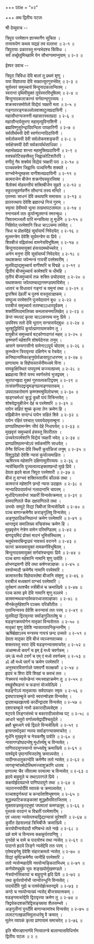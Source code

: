 +++
title = "०२"

+++
अथ द्वितीयः पटलः  
    
    
श्री देव्युवाच --  
    
त्रिपुरा परमेशान ज्ञानमार्गेण सूचिता ।  
तत्त्वरूपेण कथय यद्यहं तव वल्लभा ॥ २-१ ॥  
त्रिपुरायाः प्रकारस्तु मन्त्रभेदश्च किंविधः ।  
सर्वं तच्छ्रेतुमिच्छामि येन सौभाग्यमाप्नुयाम् ॥ २-२ ॥  
    
ईश्वर उवाच --  
    
त्रिपुरा त्रिविधा देवि बालां तु प्रथमं शृणु ।  
यया विज्ञातया देवि साक्षात्सुरगुरुर्भवेत् ॥ २-३ ॥  
सूर्यस्वरं समुच्चार्य बिन्दुनादकलान्वितम् ।  
स्वरान्तं पृथिवीयुक्तं तूर्यस्वरविभूषितम् ॥ २-४ ॥  
बिन्दुनादकलाक्रान्तं सर्गवान्भृगुरव्ययः ।  
शक्रस्वरसमोपेतो विद्येयं त्र्यक्षरी मता ॥ २-५ ॥  
गङ्गातरङ्गकल्लोलवाक्पटुत्वप्रदायिनी ।  
महासौभाग्यजननी महासारस्वतप्रदा ॥ २-६ ॥  
महासौन्दर्यसुभगा महामृत्युविनाशिनी ।  
ब्रह्मविष्णुसुरेन्द्रादिवन्दिता पापहारिणी ॥ २-७ ॥  
सर्वतीर्थमयी देवी स्वर्णरत्नादिदायिनी ।  
सर्वलोकमयी देवी सर्वलोकवशङ्करी ॥ २-८ ॥  
सर्वक्षेत्रमयी देवी सर्वकार्यार्थसाधिका ।  
महामोक्षप्रदा शान्ता महामुक्तिप्रदायिनी ॥ २-९ ॥  
वक्त्रकोटिसहस्रैस्तु जिह्वाकोटिशतैरपि ।  
वणीतुं नैव शक्येयं विद्येयं त्र्यक्षरी परा ॥ २-१० ॥  
पञ्चवक्त्रेण जिह्वाभिः पञ्चभिर्नैव शक्यते ।  
वाग्भवेनेन्दुमहसा वागीशत्वप्रदायिनी ॥ २-११ ॥  
कामराजेन बीजेन शक्रगोपस्फुरत्त्विषा ।  
त्रैलोक्यं मोहयन्तीयं शक्तिबीजेन सुव्रते ॥ २-१२ ॥  
स्फुरत्सुवर्णवर्णेन सौभाग्यं तस्य मन्दिरे ।  
एतस्याः साधनं देवि कथयामि समासतः ॥ २-१३ ॥  
प्रातरुत्थाय देवेशि ब्रह्मरन्ध्रे निजं गुरुम् ।  
स्मृत्वा देवीमयो भूत्वा तत्प्रभापटलामलः ॥ २-१४ ॥  
स्नानकर्म ततः कुर्यान्मूलमन्त्रं स्मरन्बुधः ।  
त्रिवारमञ्जलौ वारि मन्त्रयित्वा तु मूर्धनि ॥ २-१५ ॥  
निक्षिपेत् परमेशानि त्रिधा चाऽऽचम्य तर्पयेत् ।  
त्रिधा च प्रोक्षयेद्देहं सूर्यायार्घं निवेदयेत् ॥ २-१६ ॥  
मूलमन्त्रेण देवेशि सूर्यमन्त्रेण वा प्रिये ।  
शिवबीजं वह्निसंस्थं वामनेत्रविभूषितम् ॥ २-१७ ॥  
बिन्दुनादसमायुक्तं हंसःपदमथोच्चरेत् ।  
अनेन मनुना देवि सूर्यायार्घ्यं निवेदयेत् ॥ २-१८ ॥  
यथाशक्त्या जपेन्मन्त्रं गायत्रीं परमेश्वरीम् ।  
मूलविद्याद्यमुच्चार्य वागीश्वरि च विद्महे ॥ २-१९ ॥  
द्वितीयं बीजमुच्चार्य कामेश्वरि च धीमहि ।  
तृतीयं बीजमुच्चार्य तन्नः शक्तिः प्रचोदयात् ॥ २-२० ॥  
यथाशक्त्या जपेत्पश्चाद्यागमण्डपमाविशेत् ।  
धातारं च विधातारं गङ्गां च यमुनां तथा ॥ २-२१ ॥  
द्वारश्रियं देहलीं च पुरुषं वास्तुसञ्ज्ञकम् ।  
सम्पूज्य परमेशानि पूजयेदासनं बुधः ॥ २-२२ ॥  
पराबीजं समुच्चार्य ततश्चाऽऽधारपूर्वकम् ।  
शक्तीतिपदमालिख्य कमलासनमालिखेत् ॥ २-२३ ॥  
ङेन्तं नमःपदं कृत्वा चाऽऽसनस्य मनुः प्रिये ।  
उपविश्य ततो देवि भूतान् सन्त्रासयेद्बुधः ॥ २-२४ ॥  
भूतशुद्धिविधिं कुर्यात्प्राणायामत्रयेण तु ।  
वायुबीजं समुच्चार्य षट्कोणादागतं महत् ॥ २-२५ ॥  
कृष्णवर्णं महेशानि शोषयेदेनसः तनुम् ।  
आसने सम्यगासीनो वामेनाऽऽपूर्य चोदरम् ॥ २-२६ ॥  
कुम्भकेन त्रिरावृत्त्या दक्षिणेन च रेचयेत् ।  
कनिष्ठानामिकाङ्गुष्ठेर्यन्नासापुटधारणम् ॥ २-२७ ॥  
प्राणायामः स विज्ञेयस्तर्जनीमध्यमे विना ।  
वामकुक्षिस्थितं पापपुरुषं कज्जलप्रभम् ॥ २-२८ ॥  
ब्रह्महत्या शिरो यस्य स्वर्णस्तेयं भुजद्वयम् ।  
सुरापानहृदा युक्तं गुरुतल्पकटिद्वयम् ॥ २-२९ ॥  
तत्संसगीपदद्वन्द्वमङ्गप्रत्यङ्गपातकम् ।  
उपपातकरोमाणं कृष्णश्मश्रुविलोचनम् ॥ २-३० ॥  
खड्गचर्मधरं क्रुद्धं कुक्षौ पापं विचिन्तयेत् ।  
शोषयेद्वायुबीजेन देहं च परमेश्वरि ॥ २-३१ ॥  
पापेन सहितं शुष्कं कृत्वा तेन क्रमेण हि ।  
वह्निबीजेन सन्दग्धं पापेन सहितं शिवे ॥ २-३२ ॥  
पापेन रहितं पश्चात् प्लावयेदमृताम्बुना ।  
प्राणप्रतिष्ठामन्त्रेण जीवं देहे निधापयेत् ॥ २-३३ ॥  
मुखवृत्तं समुच्चार्य हंसस्तु विपरीततः ।  
उच्चरेत्परमेशानि विद्येयं त्र्यक्षरी भवेत् ॥ २-३४ ॥  
प्राणप्रतिष्ठामन्त्रोऽयं सर्वकर्माणि साधयेत् ।  
तेनैव विधिना देवि स्थिरी कुर्यान्निजां तनुम् ॥ २-३५ ॥  
विशुद्धदेहो देवेशि न्यासं कुर्यात्समाहितः ।  
ऋषिरस्य महेशानि दक्षिणामूतीरव्ययः ॥ २-३६ ॥  
न्यसेच्छिरसि पूज्यत्वात्पङ्क्तश्छन्दो मुखे प्रिये ।  
देवता हृदये बाला त्रिपुरा परमेश्वरी ॥ २-३७ ॥  
बीजं तु वाग्भवं शक्तिस्तार्तीयं कीलकं तथा ।  
कामराजं महेशानि छन्दो न्यास उदाहृतः ॥ २-३८ ॥  
नाभ्यादिपादपर्यन्तं गलादानाभि चापरम् ।  
मूर्धादिगलपर्यन्तं त्र्यक्षरीं विन्यसेत्क्रमात् ॥ २-३९ ॥  
वामपाणितले चैक दक्षपाणितले तथा ।  
उभयोः सम्पुटे विद्यां त्रिबीजां विन्यसेत्प्रिये ॥ २-४० ॥  
पञ्च बाणान्क्रमेणैव कराङ्गुलिषु विन्यसेत् ।  
अङ्गुष्ठादिकनिष्ठान्तं क्रमेण परमेश्वरि ॥ २-४१ ॥  
थान्तद्वयं समालिख्य वन्हिसंस्थ क्रमेण हि ।  
मुखवृत्तेन नेत्रेण वामेन परिमण्डितम् ॥ २-४२ ॥  
बाणद्वयमिदं प्रोक्तं मादनं भूमिसंस्थितम् ।  
चतुर्थस्वरबिन्द्वाढ्यं नावरूपं वरानने ॥ २-४३ ॥  
फान्तं क्रमसमायुक्तं वामकर्णविभूषितम् ।  
बिन्दुनादसमायुक्तं सर्गवांश्चन्द्रमाः प्रिये ॥ २-४४ ॥  
पञ्च बाणा महेशानि नामानि शृणु पार्वति ।  
क्षोभणद्रावणौ देवि तथा कर्षणसञ्ज्ञकः ॥ २-४५ ॥  
वश्योन्मादौ क्रमेणैव नामानि परमेश्वरि ।  
कामास्तत्रैव विज्ञेयास्तेषां बीजानि संशृणु ॥ २-४६ ॥  
पराबीजं मध्यबाणं वाग्भवं परमेश्वरि ।  
तूर्यबाणं ततश्चैव स्त्रीबीजं च क्रमात्प्रिये ॥ २-४७ ॥  
पञ्च कामा इमे देवि नामानि शृणु वल्लभे ।  
काममन्मथकन्दर्पमकरध्वजसञ्ज्ञकाः ॥ २-४८ ॥  
मीनकेतुर्महेशानि पञ्चमः परिकीतीतः ।  
एतान्विन्यस्य देवेशि करन्यासं ततः परम् ॥ २-४९ ॥  
मूलविद्यां द्विरावृत्त्या सर्वाङ्गुलितलेषु च ।  
षडङ्गक्रमयोगेन मातृकां विन्यसेत्ततः ॥ २-५० ॥  
मातृकां शृणु देवेशि न्यासात्पापनिकृन्तनीम् ।  
ऋषिर्ब्रह्माऽस्य मन्त्रस्य गायत्रं छन्द उच्यते ॥ २-५१ ॥  
देवता मातृका देवि बीजं व्यञ्जनसञ्चयः ।  
शक्तयस्तु स्वरा देवि षडङ्गन्यासमाचरेत् ॥ २-५२ ॥  
अंआम्मध्ये कवर्गं च इम् ई मध्ये चवर्गकम् ।  
उम् ऊं मध्ये टवर्गं च एम् एं मध्ये तवर्गकम् ॥ २-५३ ॥  
ॐ औ मध्ये पवर्गं च क्रमेण परमेश्वरि ।  
अनुस्वारविसर्गान्न्ते यशवर्गौ सलक्षकौ ॥ २-५४ ॥  
हृदयं च शिरा देवि शिखां च कवचं ततः ।  
नेत्रमस्त्रं न्यसेन्ङेन्तं नमःस्वाहाक्रमेण तु ॥ २-५५ ॥  
वषड्ढुंवौषडन्तं च फडन्तं योजयेत्प्रिये ।  
षडङ्गोऽयं मातृकायाः सर्वपापहरः स्मृतः ॥ २-५६ ॥  
द्व्यष्टपत्राम्बुजे कण्ठे स्वरान्षोडश विन्यसेत् ।  
द्वादशच्छदहृत्पद्मे कादीन्द्वादश विन्यसेत् ॥ २-५७ ॥  
दशपत्राम्बुजे नाभौ डकारादीन्न्यसेद्दश ।  
षट्पत्रे लिङ्गसंस्थे च बकारादीन्न्यसेच्च पट् ॥ २-५८ ॥  
आधारे चतुरो वर्णान्न्यसेद्वादींश्चतुर्दले ।  
हक्षौ भ्रूमध्यगे पद्मे द्विदले विन्यसेत्प्रिये ॥ २-५९ ॥  
इत्यन्तर्मातृकां न्यस्य सर्वाङ्गन्यासमाचरेत् ।  
मूर्धनि मुखवृत्ते च नेत्रकर्णेषु पार्वति ॥ २-६० ॥  
नासागण्डोष्ठदन्तेषु मूर्धास्येषु च विन्यसेत् ।  
पाणिपादयुगस्यान्ते सन्ध्यग्रेषु क्रमात्प्रिये ॥ २-६१ ॥  
पार्श्वद्वये पृष्ठनाभिजठरेषु क्रमान्न्यसेत् ।  
यादीन्सधातुकान्देवि क्रमेणैव ततो न्यसेत् ॥ २-६२ ॥  
त्वगसृग्मांसमेदोस्थिमज्जाशुक्राणि धातवः ।  
प्राणात्मा चैव जीवात्मा परमात्मा च विन्यसेत् ॥ २-६३ ॥  
हृदये बाहुमूले च तथाऽपरगले प्रिये ।  
कक्षयोर्हृदयप्रान्ते पाणिपादयुगे तथा ॥ २-६४ ॥  
जठराननयोर्देवि व्यापकं च क्रमान्न्यसेत् ।  
पञ्चाशद्वर्णरूपां च कन्दर्पशशिभूषणाम् ॥ २-६५ ॥  
शुद्धस्फटिकसङ्काशां शुद्धक्षौमविराजिताम् ।  
मुक्तावज्रस्फुरद्भूषां जपमालां कमण्डलुम् ॥ २-६६ ॥  
पुस्तकं वरदानं च विभ्रतीं परमेश्वरीम् ।  
एवं ध्यात्वा न्यसेत्पश्चाद्विद्यान्यासं सुरेश्वरि ॥ २-६७ ॥  
कुर्वीत देहसन्न्नाहं त्रिभिर्बीजैः क्रमात्प्रिये ।  
करयोवीन्यसेदादौ मणिबन्धे तले नखे ॥ २-६८ ॥  
दक्षे वामे च विन्यस्य कक्षकूर्परपाणिषु ।  
पुनर्दक्षे च वामे च पादयोश्च तथा न्यसेत् ॥ २-६९ ॥  
पादान्ते हृदये लिङ्गे न्यसेद्देवि ततः परम् ।  
एतेष्वङ्गेषु देवेशि संहारक्रमतो न्यसेत् ॥ २-७० ॥  
विद्यां सृष्टिक्रमेणैव जानीहि परमेश्वरि ।  
ततो न्यसेन्महादेवि नवयोन्यङ्किताभिधम् ॥ २-७१ ॥  
कर्णयोश्चुबुके भूयः शङ्खयोर्मुखमण्डले ।  
नेत्रयोर्नासिकायां च बाहुयुग्मे हृदि प्रिये ॥ २-७२ ॥  
तथा कूर्परयोर्नाभौ जान्वोरन्धुनि विन्यसेत् ।  
पादयोर्देवि गुह्ये च पार्श्वयोर्हृत्स्तनद्वये ॥ २-७३ ॥  
कण्ठे च नवयोन्याख्यं न्यसेद् बीजत्रयात्मकम् ।  
षडङ्गमाचरेद्देवि द्विरावृत्त्या क्रमेण तु ॥ २-७४ ॥  
त्रिद्व्येकदशकत्रिद्विसङ्ख्यया शैलसम्भवे ।  
अङ्गुलीनां पुनर्देवि बाणान्कामांश्च विन्यसेत् ॥ २-७५ ॥  
ललाटगलहृन्नाभिमूलाधारेषु वै क्रमात् ।  
मूलेन व्यापकं कृत्वा प्राणायामं समाचरेत् ॥ २-७६ ॥  
    
इति श्रीमज्ज्ञानार्णवे नित्यातन्त्रे बालान्यासविधिर्नाम   
द्वितीयः पटलः ॥ २ ॥   
    
    
    
    
    
